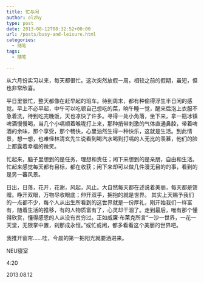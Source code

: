 ```yaml
---
title: 忙与闲
author: olzhy
type: post
date: 2013-08-12T08:32:52+00:00
url: /posts/busy-and-leisure.html
categories:
  - 随笔
tags:
  - 随笔

---
```

从六月份实习以来，每天都很忙。这次突然放假一周，相较之前的假期，虽短，但也非常欣喜。

平日里很忙，整天都像在赶早起的班车。待到周末，都有种偷得浮生半日闲的感觉。早上不必早起，中午可以吃顿自己想吃的菜，晌午睡一觉，醒来后泡上衣服不急着洗，待到吃完晚饭，天也凉快了许多。寻得一处小角落，坐下来，拿一瓶冰镇啤酒慢慢喝，当几个小嗝顺着喉咙打上来，那种捎带刺激的气体直通鼻腔，带着啤酒的余味，那个享受，那个畅快，心里油然生得一种快乐，这就是生活。到此情景，想一想，也难怪林清玄先生说看到喝汽水喝到打嗝的人无比的羡慕，他们的脸上都露着幸福的微笑。

忙起来，脑子里想到的是任务，理想和责任；闲下来想到的是亲朋，自由和生活。忙起来感觉每天都有目标，都在收获；闲下来却可以做几件漫无目的的事，看到的是另一蕃风景。

日出，日落，花开，花谢，风起，风止。大自然每天都在述说着美丽，每天都是馈赠。睁开双眼，万物尽收眼底；伸开双手，拥抱的就是世界。 其实上天赐予我们的一点都不少，每个人从出生所看到的这世界就是一份厚礼，刚开始我们一样富有，随着生活的推移，有的人物质富有了，心灵却干涸了。走到最后，唯有那个懂得欣赏，懂得感恩的人从没有贫穷过。正如威廉·布莱克所言“一沙一世界，一花一天堂，无限掌中置，刹那成永恒。”或忙或闲，都多看看这个美丽的世界吧。

我推开窗帘……哇，今晨的第一把阳光就要洒进来。

NEU寝室
  
4:20
  
2013.08.12